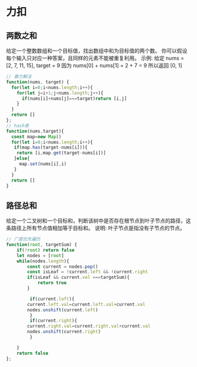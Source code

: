 # 力扣
## 两数之和

给定一个整数数组和一个目标值，找出数组中和为目标值的两个数。
你可以假设每个输入只对应一种答案，且同样的元素不能被重复利用。
示例:
给定 nums = [2, 7, 11, 15], target = 9
因为 nums[0] + nums[1] = 2 + 7 = 9
所以返回 [0, 1]

```javascript
// 暴力解法
function(nums, target) {
  for(let i=0;i<nums.length;i++){
    for(let j=i+1;j<nums.length;j++){
      if(nums[i]+nums[j]===target)return [i,j]
    }
  }
  return []
};
// hash表
function(nums,target){
  const map=new Map()
  for(let i=0;i<nums.length;i++){
   if(map.has(target-nums[i])){
    return [i,map.get(target-nums[i])]
   }else{
     map.set(nums[i],i)
   }
  }
  return []
}
```

## 路径总和

给定一个二叉树和一个目标和，判断该树中是否存在根节点到叶子节点的路径，这条路径上所有节点值相加等于目标和。 说明: 叶子节点是指没有子节点的节点。

```javascript
// 广度优先遍历
function(root, targetSum) {
    if(!root) return false
    let nodes = [root]
    while(nodes.length){
        const current = nodes.pop()
        const isLeaf = !current.left && !current.right
        if(isLeaf && current.val ===targetSum){
            return true
        }

         if(current.left){
        current.left.val=current.left.val+current.val
        nodes.unshift(current.left)
         }   
         if(current.right){
        current.right.val=current.right.val+current.val
        nodes.unshift(current.right)
         }

    }
    return false
};

```

